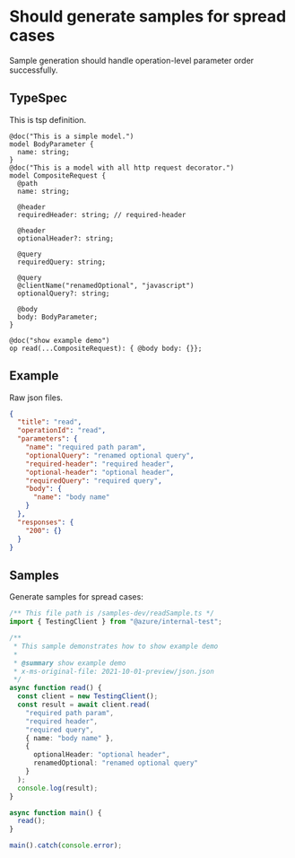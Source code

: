 # Should generate samples for spread cases

Sample generation should handle operation-level parameter order successfully.

## TypeSpec

This is tsp definition.

```tsp
@doc("This is a simple model.")
model BodyParameter {
  name: string;
}
@doc("This is a model with all http request decorator.")
model CompositeRequest {
  @path
  name: string;

  @header
  requiredHeader: string; // required-header

  @header
  optionalHeader?: string;

  @query
  requiredQuery: string;

  @query
  @clientName("renamedOptional", "javascript")
  optionalQuery?: string;

  @body
  body: BodyParameter;
}

@doc("show example demo")
op read(...CompositeRequest): { @body body: {}};
```

## Example

Raw json files.

```json
{
  "title": "read",
  "operationId": "read",
  "parameters": {
    "name": "required path param",
    "optionalQuery": "renamed optional query",
    "required-header": "required header",
    "optional-header": "optional header",
    "requiredQuery": "required query",
    "body": {
      "name": "body name"
    }
  },
  "responses": {
    "200": {}
  }
}
```

## Samples

Generate samples for spread cases:

```ts samples
/** This file path is /samples-dev/readSample.ts */
import { TestingClient } from "@azure/internal-test";

/**
 * This sample demonstrates how to show example demo
 *
 * @summary show example demo
 * x-ms-original-file: 2021-10-01-preview/json.json
 */
async function read() {
  const client = new TestingClient();
  const result = await client.read(
    "required path param",
    "required header",
    "required query",
    { name: "body name" },
    {
      optionalHeader: "optional header",
      renamedOptional: "renamed optional query"
    }
  );
  console.log(result);
}

async function main() {
  read();
}

main().catch(console.error);
```
